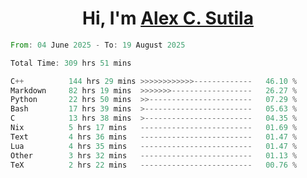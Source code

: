 <h1 align="center">Hi, I'm <a href="https://github.com/alexsutila" target="blank">Alex C. Sutila</a></h1>

<!--START_SECTION:waka-->

```rust
From: 04 June 2025 - To: 19 August 2025

Total Time: 309 hrs 51 mins

C++          144 hrs 29 mins >>>>>>>>>>>>-------------   46.10 %
Markdown     82 hrs 19 mins  >>>>>>>------------------   26.27 %
Python       22 hrs 50 mins  >>-----------------------   07.29 %
Bash         17 hrs 39 mins  >------------------------   05.63 %
C            13 hrs 38 mins  >------------------------   04.35 %
Nix          5 hrs 17 mins   -------------------------   01.69 %
Text         4 hrs 36 mins   -------------------------   01.47 %
Lua          4 hrs 35 mins   -------------------------   01.47 %
Other        3 hrs 32 mins   -------------------------   01.13 %
TeX          2 hrs 22 mins   -------------------------   00.76 %
```

<!--END_SECTION:waka-->
